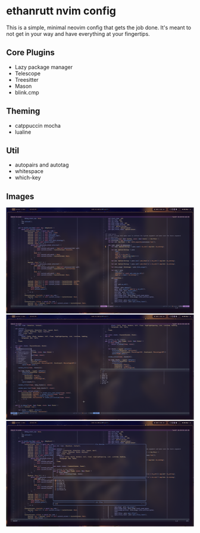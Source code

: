 # ethanrutt nvim config
This is a simple, minimal neovim config that gets the job done. It's meant to
not get in your way and have everything at your fingertips.

## Core Plugins
- Lazy package manager
- Telescope
- Treesitter
- Mason
- blink.cmp

## Theming
- catppuccin mocha
- lualine

## Util
- autopairs and autotag
- whitespace
- which-key

## Images
![editor_windows](img/editor_windows.png)
![auto complete](img/autocomplete.png)
![search git files](img/git_files.png)
